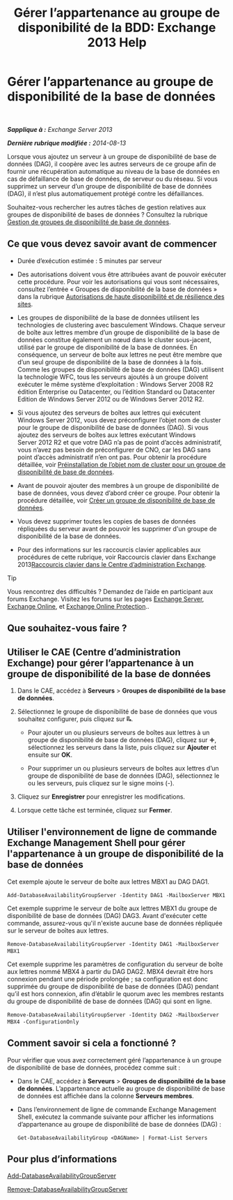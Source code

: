 ﻿---
title: 'Gérer l’appartenance au groupe de disponibilité de la BDD: Exchange 2013 Help'
TOCTitle: Gérer l’appartenance au groupe de disponibilité de la base de données
ms:assetid: fb2ea15e-96d5-4045-b75b-b0aa5fc60479
ms:mtpsurl: https://technet.microsoft.com/fr-fr/library/Dd351278(v=EXCHG.150)
ms:contentKeyID: 50479608
ms.date: 05/23/2018
mtps_version: v=EXCHG.150
ms.translationtype: MT
---

# Gérer l’appartenance au groupe de disponibilité de la base de données

 

_**Sapplique à :** Exchange Server 2013_

_**Dernière rubrique modifiée :** 2014-08-13_

Lorsque vous ajoutez un serveur à un groupe de disponibilité de base de données (DAG), il coopère avec les autres serveurs de ce groupe afin de fournir une récupération automatique au niveau de la base de données en cas de défaillance de base de données, de serveur ou du réseau. Si vous supprimez un serveur d’un groupe de disponibilité de base de données (DAG), il n’est plus automatiquement protégé contre les défaillances.

Souhaitez-vous rechercher les autres tâches de gestion relatives aux groupes de disponibilité de bases de données ? Consultez la rubrique [Gestion de groupes de disponibilité de base de données](managing-database-availability-groups-exchange-2013-help.md).

## Ce que vous devez savoir avant de commencer

  - Durée d’exécution estimée : 5 minutes par serveur

  - Des autorisations doivent vous être attribuées avant de pouvoir exécuter cette procédure. Pour voir les autorisations qui vous sont nécessaires, consultez l’entrée « Groupes de disponibilité de la base de données » dans la rubrique [Autorisations de haute disponibilité et de résilience des sites](high-availability-and-site-resilience-permissions-exchange-2013-help.md).

  - Les groupes de disponibilité de la base de données utilisent les technologies de clustering avec basculement Windows. Chaque serveur de boîte aux lettres membre d’un groupe de disponibilité de la base de données constitue également un nœud dans le cluster sous-jacent, utilisé par le groupe de disponibilité de la base de données. En conséquence, un serveur de boîte aux lettres ne peut être membre que d’un seul groupe de disponibilité de la base de données à la fois. Comme les groupes de disponibilité de base de données (DAG) utilisent la technologie WFC, tous les serveurs ajoutés à un groupe doivent exécuter le même système d’exploitation : Windows Server 2008 R2 édition Enterprise ou Datacenter, ou l’édition Standard ou Datacenter Edition de Windows Server 2012 ou de Windows Server 2012 R2.

  - Si vous ajoutez des serveurs de boîtes aux lettres qui exécutent Windows Server 2012, vous devez préconfigurer l’objet nom de cluster pour le groupe de disponibilité de base de données (DAG). Si vous ajoutez des serveurs de boîtes aux lettres exécutant Windows Server 2012 R2 et que votre DAG n’a pas de point d’accès administratif, vous n’avez pas besoin de préconfigurer de CNO, car les DAG sans point d’accès administratif n’en ont pas. Pour obtenir la procédure détaillée, voir [Préinstallation de l’objet nom de cluster pour un groupe de disponibilité de base de données](pre-stage-the-cluster-name-object-for-a-database-availability-group-exchange-2013-help.md).

  - Avant de pouvoir ajouter des membres à un groupe de disponibilité de base de données, vous devez d’abord créer ce groupe. Pour obtenir la procédure détaillée, voir [Créer un groupe de disponibilité de base de données](create-a-database-availability-group-exchange-2013-help.md).

  - Vous devez supprimer toutes les copies de bases de données répliquées du serveur avant de pouvoir les supprimer d'un groupe de disponibilité de la base de données.

  - Pour des informations sur les raccourcis clavier applicables aux procédures de cette rubrique, voir Raccourcis clavier dans Exchange 2013[Raccourcis clavier dans le Centre d’administration Exchange](keyboard-shortcuts-in-the-exchange-admin-center-exchange-online-protection-help.md).

> [!TIP]
> Vous rencontrez des difficultés ? Demandez de l’aide en participant aux forums Exchange. Visitez les forums sur les pages <a href="https://go.microsoft.com/fwlink/p/?linkid=60612">Exchange Server</a>, <a href="https://go.microsoft.com/fwlink/p/?linkid=267542">Exchange Online</a>, et <a href="https://go.microsoft.com/fwlink/p/?linkid=285351">Exchange Online Protection</a>..


## Que souhaitez-vous faire ?

## Utiliser le CAE (Centre d’administration Exchange) pour gérer l’appartenance à un groupe de disponibilité de la base de données

1.  Dans le CAE, accédez à **Serveurs** \> **Groupes de disponibilité de la base de données**.

2.  Sélectionnez le groupe de disponibilité de base de données que vous souhaitez configurer, puis cliquez sur ![Gérer les membres DAG](images/Dd351278.d567ae56-d6cd-4edb-ab67-ad8f7c58f337(EXCHG.150).gif "Gérer les membres DAG").
    
      - Pour ajouter un ou plusieurs serveurs de boîtes aux lettres à un groupe de disponibilité de base de données (DAG), cliquez sur ![Icône Ajouter](images/JJ218640.c1e75329-d6d7-4073-a27d-498590bbb558(EXCHG.150).gif "Icône Ajouter"), sélectionnez les serveurs dans la liste, puis cliquez sur **Ajouter** et ensuite sur **OK**.
    
      - Pour supprimer un ou plusieurs serveurs de boîtes aux lettres d’un groupe de disponibilité de base de données (DAG), sélectionnez le ou les serveurs, puis cliquez sur le signe moins (-).

3.  Cliquez sur **Enregistrer** pour enregistrer les modifications.

4.  Lorsque cette tâche est terminée, cliquez sur **Fermer**.

## Utiliser l'environnement de ligne de commande Exchange Management Shell pour gérer l'appartenance à un groupe de disponibilité de la base de données

Cet exemple ajoute le serveur de boîte aux lettres MBX1 au DAG DAG1.

    Add-DatabaseAvailabilityGroupServer -Identity DAG1 -MailboxServer MBX1

Cet exemple supprime le serveur de boîte aux lettres MBX1 du groupe de disponibilité de base de données (DAG) DAG3. Avant d'exécuter cette commande, assurez-vous qu'il n'existe aucune base de données répliquée sur le serveur de boîtes aux lettres.

    Remove-DatabaseAvailabilityGroupServer -Identity DAG1 -MailboxServer MBX1

Cet exemple supprime les paramètres de configuration du serveur de boîte aux lettres nommé MBX4 à partir du DAG DAG2. MBX4 devrait être hors connexion pendant une période prolongée ; sa configuration est donc supprimée du groupe de disponibilité de base de données (DAG) pendant qu’il est hors connexion, afin d’établir le quorum avec les membres restants du groupe de disponibilité de base de données (DAG) qui sont en ligne.

    Remove-DatabaseAvailabilityGroupServer -Identity DAG2 -MailboxServer MBX4 -ConfigurationOnly

## Comment savoir si cela a fonctionné ?

Pour vérifier que vous avez correctement géré l’appartenance à un groupe de disponibilité de base de données, procédez comme suit :

  - Dans le CAE, accédez à **Serveurs** \> **Groupes de disponibilité de la base de données**. L’appartenance actuelle au groupe de disponibilité de base de données est affichée dans la colonne **Serveurs membres**.

  - Dans l’environnement de ligne de commande Exchange Management Shell, exécutez la commande suivante pour afficher les informations d’appartenance au groupe de disponibilité de base de données (DAG) :
    
        Get-DatabaseAvailabilityGroup <DAGName> | Format-List Servers

## Pour plus d’informations

[Add-DatabaseAvailabilityGroupServer](https://technet.microsoft.com/fr-fr/library/dd298049\(v=exchg.150\))

[Remove-DatabaseAvailabilityGroupServer](https://technet.microsoft.com/fr-fr/library/dd297956\(v=exchg.150\))


